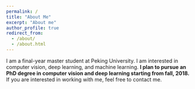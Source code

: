 ```yaml
---
permalink: /
title: "About Me"
excerpt: "About me"
author_profile: true
redirect_from:
  - /about/
  - /about.html
---
```


I am a final-year master student at Peking University.
I am interested in computer vision, deep learning, and machine learning.
<b>I plan to pursue an PhD degree in computer vision and deep learning starting from fall, 2018.</b>
If you are interested in working with me, feel free to contact me.
